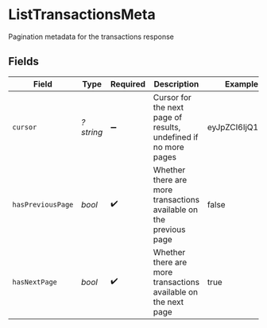 # ListTransactionsMeta

Pagination metadata for the transactions response


## Fields

| Field                                                              | Type                                                               | Required                                                           | Description                                                        | Example                                                            |
| ------------------------------------------------------------------ | ------------------------------------------------------------------ | ------------------------------------------------------------------ | ------------------------------------------------------------------ | ------------------------------------------------------------------ |
| `cursor`                                                           | *?string*                                                          | :heavy_minus_sign:                                                 | Cursor for the next page of results, undefined if no more pages    | eyJpZCI6IjQ1NiJ9                                                   |
| `hasPreviousPage`                                                  | *bool*                                                             | :heavy_check_mark:                                                 | Whether there are more transactions available on the previous page | false                                                              |
| `hasNextPage`                                                      | *bool*                                                             | :heavy_check_mark:                                                 | Whether there are more transactions available on the next page     | true                                                               |
